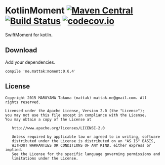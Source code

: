 # KotlinMoment [![Maven Central](https://maven-badges.herokuapp.com/maven-central/me.mattak/moment/badge.svg)](https://maven-badges.herokuapp.com/maven-central/me.mattak/moment) [![Build Status](https://travis-ci.org/mattak/KotlinMoment.svg?branch=master)](https://travis-ci.org/mattak/KotlinMoment) [![codecov.io](http://codecov.io/github/mattak/KotlinMoment/coverage.svg?branch=master)](http://codecov.io/github/mattak/KotlinMoment?branch=master)

SwiftMoment for kotlin.

## Download

Add your dependencies.

```
compile 'me.mattak:moment:0.0.4'
```

## License

```
Copyright 2015 MARUYAMA Takuma (mattak) mattak.me@gmail.com. All rights reserved.

Licensed under the Apache License, Version 2.0 (the "License");
you may not use this file except in compliance with the License.
You may obtain a copy of the License at

   http://www.apache.org/licenses/LICENSE-2.0

   Unless required by applicable law or agreed to in writing, software
   distributed under the License is distributed on an "AS IS" BASIS,
   WITHOUT WARRANTIES OR CONDITIONS OF ANY KIND, either express or implied.
   See the License for the specific language governing permissions and
   limitations under the License.
```
